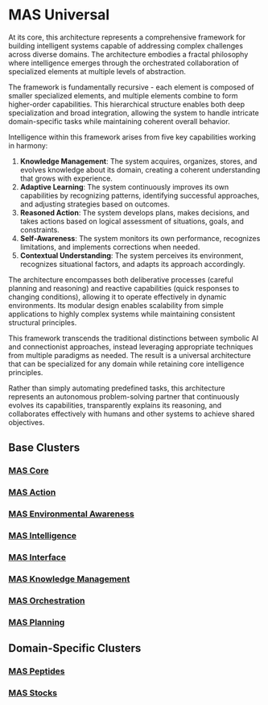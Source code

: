 # MAS Universal

At its core, this architecture represents a comprehensive framework for building intelligent systems capable of addressing complex challenges across diverse domains. The architecture embodies a fractal philosophy where intelligence emerges through the orchestrated collaboration of specialized elements at multiple levels of abstraction.

The framework is fundamentally recursive - each element is composed of smaller specialized elements, and multiple elements combine to form higher-order capabilities. This hierarchical structure enables both deep specialization and broad integration, allowing the system to handle intricate domain-specific tasks while maintaining coherent overall behavior.

Intelligence within this framework arises from five key capabilities working in harmony:

1. **Knowledge Management**: The system acquires, organizes, stores, and evolves knowledge about its domain, creating a coherent understanding that grows with experience.
2. **Adaptive Learning**: The system continuously improves its own capabilities by recognizing patterns, identifying successful approaches, and adjusting strategies based on outcomes.
3. **Reasoned Action**: The system develops plans, makes decisions, and takes actions based on logical assessment of situations, goals, and constraints.
4. **Self-Awareness**: The system monitors its own performance, recognizes limitations, and implements corrections when needed.
5. **Contextual Understanding**: The system perceives its environment, recognizes situational factors, and adapts its approach accordingly.

The architecture encompasses both deliberative processes (careful planning and reasoning) and reactive capabilities (quick responses to changing conditions), allowing it to operate effectively in dynamic environments. Its modular design enables scalability from simple applications to highly complex systems while maintaining consistent structural principles.

This framework transcends the traditional distinctions between symbolic AI and connectionist approaches, instead leveraging appropriate techniques from multiple paradigms as needed. The result is a universal architecture that can be specialized for any domain while retaining core intelligence principles.

Rather than simply automating predefined tasks, this architecture represents an autonomous problem-solving partner that continuously evolves its capabilities, transparently explains its reasoning, and collaborates effectively with humans and other systems to achieve shared objectives.

## Base Clusters

### [MAS Core](https://github.com/MAS-Universal/MAS_Core)

### [MAS Action](https://github.com/MAS-Universal/MAS_Action)

### [MAS Environmental Awareness](https://github.com/MAS-Universal/MAS_Environmental_Awareness)

### [MAS Intelligence](https://github.com/MAS-Universal/MAS_Intelligence)

### [MAS Interface](https://github.com/MAS-Universal/MAS_Interface)

### [MAS Knowledge Management](https://github.com/MAS-Universal/MAS_Knowledge_Management)

### [MAS Orchestration](https://github.com/MAS-Universal/MAS_Orchestration)

### [MAS Planning](https://github.com/MAS-Universal/MAS_Planning)

## Domain-Specific Clusters

### [MAS Peptides](https://github.com/MAS-Universal/MAS_Peptides)

### [MAS Stocks](https://github.com/MAS-Universal/MAS_Stocks)
